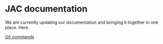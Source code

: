 # JAC documentation

We are currently updating our documentation and bringing it together in one place. Here.

[Git commands](git-commands.md)